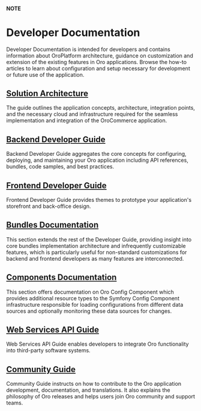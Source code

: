 #### NOTE
<a id="dev-guide"></a>

# Developer Documentation

Developer Documentation is intended for developers and contains information about OroPlatform architecture, guidance on customization and extension of the existing features in Oro applications. Browse the how-to articles to learn about configuration and setup necessary for development or future use of the application.

<h2><a href="../user/solution-architect/">Solution Architecture</a></h2>
<p>The guide outlines the application concepts, architecture, integration points, and the necessary cloud and infrastructure required for the seamless implementation and integration of the OroCommerce application.</p><h2><a href="../backend/">Backend Developer Guide</a></h2>
<p>Backend Developer Guide aggregates the core concepts for configuring, deploying, and maintaining your Oro application including API references, bundles, code samples, and best practices.</p><h2><a href="../frontend/">Frontend Developer Guide</a></h2>
<p>Frontend Developer Guide provides themes to prototype your application's storefront and back-office design.</p><h2><a href="../bundles/">Bundles Documentation</a></h2>
<p>This section extends the rest of the Developer Guide, providing insight into core bundles implementation architecture and infrequently customizable features, which is particularly useful for non-standard customizations for backend and frontend developers as many features are interconnected.</p><h2><a href="../components/">Components Documentation</a></h2>
<p>This section offers documentation on Oro Config Component which provides additional resource types to the Symfony Config Component infrastructure responsible for loading configurations from different data sources and optionally monitoring these data sources for changes.</p><h2><a href="../api/">Web Services API Guide</a></h2>
<p>Web Services API Guide enables developers to integrate Oro functionality into third-party software systems.</p><h2><a href="../community/">Community Guide</a></h2>
<p>Community Guide instructs on how to contribute to the Oro application development, documentation, and translations. It also explains the philosophy of Oro releases and helps users join Oro community and support teams.</p>
<!-- Use above links or the search bar on the top right to navigate the documentation and discover how to:

* Configure the proper development or production environment for Oro applications
* Install the application and upgrade it to a new version
* Create a new bundle or extend the existing one
* Deal with entities and data management in the Oro application
* Configure access levels and permissions
* Translate and localize the content of the Oro application, the format of date and time, numeric and percent values, monetary values as well as the format of names and addresses
* Create a third-party integration through the OroIntegrationBundle
* Create Twig email templates with certain pre-defined placeholders to define template metadata
* Run regular time-based background tasks through cronjobs (on UNIX-based operating systems) or the Windows task scheduler
* Use REST API and OAuth 2.0 to integrate Oro functionality into third-party software systems -->

